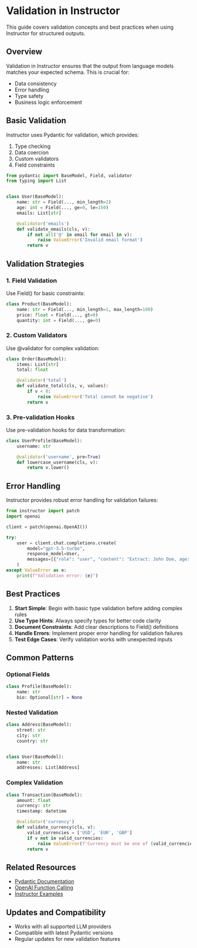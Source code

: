# Validation in Instructor

This guide covers validation concepts and best practices when using Instructor for structured outputs.

## Overview

Validation in Instructor ensures that the output from language models matches your expected schema. This is crucial for:
- Data consistency
- Error handling
- Type safety
- Business logic enforcement

## Basic Validation

Instructor uses Pydantic for validation, which provides:
1. Type checking
2. Data coercion
3. Custom validators
4. Field constraints

```python
from pydantic import BaseModel, Field, validator
from typing import List


class User(BaseModel):
    name: str = Field(..., min_length=2)
    age: int = Field(..., ge=0, le=150)
    emails: List[str]

    @validator('emails')
    def validate_emails(cls, v):
        if not all('@' in email for email in v):
            raise ValueError('Invalid email format')
        return v
```

## Validation Strategies

### 1. Field Validation

Use Field() for basic constraints:
```python
class Product(BaseModel):
    name: str = Field(..., min_length=1, max_length=100)
    price: float = Field(..., gt=0)
    quantity: int = Field(..., ge=0)
```

### 2. Custom Validators

Use @validator for complex validation:
```python
class Order(BaseModel):
    items: List[str]
    total: float

    @validator('total')
    def validate_total(cls, v, values):
        if v < 0:
            raise ValueError('Total cannot be negative')
        return v
```

### 3. Pre-validation Hooks

Use pre-validation hooks for data transformation:
```python
class UserProfile(BaseModel):
    username: str

    @validator('username', pre=True)
    def lowercase_username(cls, v):
        return v.lower()
```

## Error Handling

Instructor provides robust error handling for validation failures:

```python
from instructor import patch
import openai

client = patch(openai.OpenAI())

try:
    user = client.chat.completions.create(
        model="gpt-3.5-turbo",
        response_model=User,
        messages=[{"role": "user", "content": "Extract: John Doe, age: -5"}],
    )
except ValueError as e:
    print(f"Validation error: {e}")
```

## Best Practices

1. **Start Simple**: Begin with basic type validation before adding complex rules
2. **Use Type Hints**: Always specify types for better code clarity
3. **Document Constraints**: Add clear descriptions to Field() definitions
4. **Handle Errors**: Implement proper error handling for validation failures
5. **Test Edge Cases**: Verify validation works with unexpected inputs

## Common Patterns

### Optional Fields
```python
class Profile(BaseModel):
    name: str
    bio: Optional[str] = None
```

### Nested Validation
```python
class Address(BaseModel):
    street: str
    city: str
    country: str


class User(BaseModel):
    name: str
    addresses: List[Address]
```

### Complex Validation
```python
class Transaction(BaseModel):
    amount: float
    currency: str
    timestamp: datetime

    @validator('currency')
    def validate_currency(cls, v):
        valid_currencies = ['USD', 'EUR', 'GBP']
        if v not in valid_currencies:
            raise ValueError(f'Currency must be one of {valid_currencies}')
        return v
```

## Related Resources

- [Pydantic Documentation](https://docs.pydantic.dev/)
- [OpenAI Function Calling](https://platform.openai.com/docs/guides/gpt/function-calling)
- [Instructor Examples](../examples/index.md)

## Updates and Compatibility

- Works with all supported LLM providers
- Compatible with latest Pydantic versions
- Regular updates for new validation features
